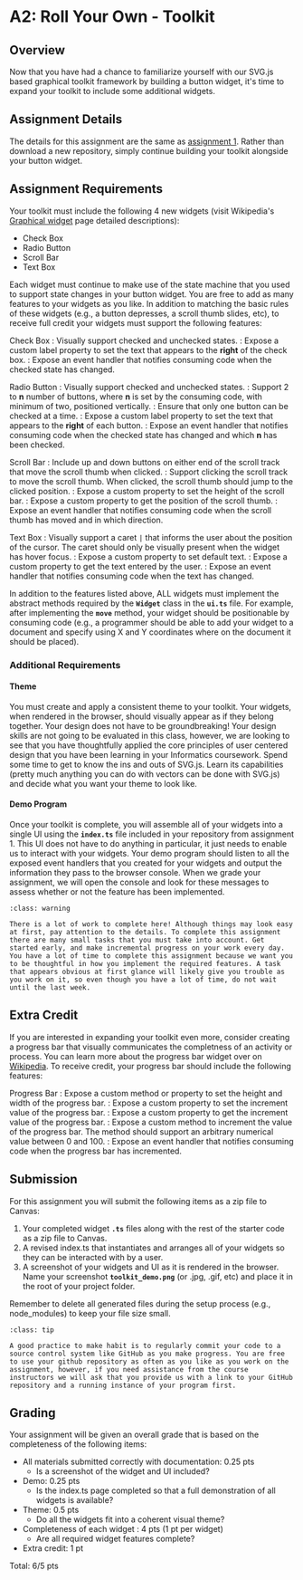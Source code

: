 A2: Roll Your Own - Toolkit
============================

## Overview

Now that you have had a chance to familiarize yourself with our SVG.js based graphical toolkit framework by building a button widget, it's time to expand your toolkit to include some additional widgets.

## Assignment Details

The details for this assignment are the same as [assignment 1](a1.md). Rather than download a new repository, simply continue building your toolkit alongside your button widget.

## Assignment Requirements

Your toolkit must include the following 4 new widgets (visit Wikipedia's [Graphical widget](https://en.wikipedia.org/wiki/Graphical_widget) page detailed descriptions):

* Check Box
* Radio Button
* Scroll Bar
* Text Box

Each widget must continue to make use of the state machine that you used to support state changes in your button widget. You are free to add as many features to your widgets as you like. In addition to matching the basic rules of these widgets (e.g., a button depresses, a scroll thumb slides, etc), to receive full credit your widgets must support the following features:

Check Box
: Visually support checked and unchecked states.
: Expose a custom label property to set the text that appears to the **right** of the check box.
: Expose an event handler that notifies consuming code when the checked state has changed.

Radio Button
: Visually support checked and unchecked states.
: Support 2 to __n__ number of buttons, where __n__ is set by the consuming code, with minimum of two, positioned vertically.
: Ensure that only one button can be checked at a time.
: Expose a custom label property to set the text that appears to the **right** of each button.
: Expose an event handler that notifies consuming code when the checked state has changed and which __n__ has been checked.

Scroll Bar
: Include up and down buttons on either end of the scroll track that move the scroll thumb when clicked.
: Support clicking the scroll track to move the scroll thumb. When clicked, the scroll thumb should jump to the clicked position.
: Expose a custom property to set the height of the scroll bar.
: Expose a custom property to get the position of the scroll thumb.
: Expose an event handler that notifies consuming code when the scroll thumb has moved and in which direction.

Text Box
: Visually support a caret `` | `` that informs the user about the position of the cursor. The caret should only be visually present when the widget has hover focus.
: Expose a custom property to set default text. 
: Expose a custom property to get the text entered by the user.
: Expose an event handler that notifies consuming code when the text has changed.

In addition to the features listed above, ALL widgets must implement the abstract methods required by the **`Widget`** class in the **`ui.ts`** file. For example, after implementing the **`move`** method, your widget should be positionable by consuming code (e.g., a programmer should be able to add your widget to a document and specify using X and Y coordinates where on the document it should be placed). 

### Additional Requirements

#### Theme
You must create and apply a consistent theme to your toolkit. Your widgets, when rendered in the browser, should visually appear as if they belong together. Your design does not have to be groundbreaking! Your design skills are not going to be evaluated in this class, however, we are looking to see that you have thoughtfully applied the core principles of user centered design that you have been learning in your Informatics coursework. Spend some time to get to know the ins and outs of SVG.js. Learn its capabilities (pretty much anything you can do with vectors can be done with SVG.js) and decide what you want your theme to look like.

#### Demo Program
Once your toolkit is complete, you will assemble all of your widgets into a single UI using the **`index.ts`** file included in your repository from assignment 1. This UI does not have to do anything in particular, it just needs to enable us to interact with your widgets. Your demo program should listen to all the exposed event handlers that you created for your widgets and output the information they pass to the browser console. When we grade your assignment, we will open the console and look for these messages to assess whether or not the feature has been implemented.

```{admonition} For Your Consideration
:class: warning

There is a lot of work to complete here! Although things may look easy at first, pay attention to the details. To complete this assignment there are many small tasks that you must take into account. Get started early, and make incremental progress on your work every day. You have a lot of time to complete this assignment because we want you to be thoughtful in how you implement the required features. A task that appears obvious at first glance will likely give you trouble as you work on it, so even though you have a lot of time, do not wait until the last week.

```

## Extra Credit

If you are interested in expanding your toolkit even more, consider creating a progress bar that visually communicates the completness of an activity or process. You can learn more about the progress bar widget over on [Wikipedia](https://en.wikipedia.org/wiki/Progress_bar). To receive credit, your progress bar should include the following features:

Progress Bar
: Expose a custom method or property to set the height and width of the progress bar.
: Expose a custom property to set the increment value of the progress bar.
: Expose a custom property to get the increment value of the progress bar.
: Expose a custom method to increment the value of the progress bar. The method should support an arbitrary numerical value between 0 and 100.
: Expose an event handler that notifies consuming code when the progress bar has incremented.

## Submission

For this assignment you will submit the following items as a zip file to Canvas:

1. Your completed widget **`.ts`** files along with the rest of the starter code as a zip file to Canvas. 
2. A revised index.ts that instantiates and arranges all of your widgets so they can be interacted with by a user.
3. A screenshot of your widgets and UI as it is rendered in the browser. Name your screenshot **`toolkit_demo.png`** (or .jpg, .gif, etc) and place it in the root of your project folder.

Remember to delete all generated files during the setup process (e.g., node_modules) to keep your file size small.

```{admonition} For Your Consideration
:class: tip

A good practice to make habit is to regularly commit your code to a source control system like GitHub as you make progress. You are free to use your github repository as often as you like as you work on the assignment, however, if you need assistance from the course instructors we will ask that you provide us with a link to your GitHub repository and a running instance of your program first.

```

## Grading

Your assignment will be given an overall grade that is based on the completeness of the following items:

* All materials submitted correctly with documentation: 0.25 pts
    * Is a screenshot of the widget and UI included?
* Demo: 0.25 pts
    * Is the index.ts page completed so that a full demonstration of all widgets is available?
* Theme: 0.5 pts
    * Do all the widgets fit into a coherent visual theme?
* Completeness of each widget : 4 pts (1 pt per widget)
	* Are all required widget features complete?
* Extra credit: 1 pt

Total: 6/5 pts

